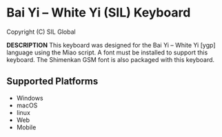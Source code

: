 Bai Yi – White Yi (SIL) Keyboard
=====================

Copyright (C) SIL Global

__DESCRIPTION__
This keyboard was designed for the Bai Yi – White Yi [ygp] language using the Miao script.
A font must be installed to support this keyboard. The Shimenkan GSM font is also packaged with this keyboard.

Supported Platforms
-------------------
 * Windows
 * macOS
 * linux
 * Web
 * Mobile
 
